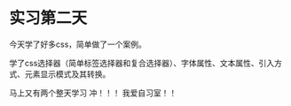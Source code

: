 # 实习第二天

今天学了好多css，简单做了一个案例。

学了css选择器（简单标签选择器和复合选择器）、字体属性、文本属性、引入方式、元素显示模式及其转换。

马上又有两个整天学习  冲！！！ 我爱自习室！！